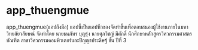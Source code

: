 # app_thuengmue

app_thuengmue(แอปถึงมือ) แอปนี้เป็นแอปหิ้วของจัดทำขึ้นเพื่อตอบสนองผู้ใช้งานภายในมหาวิทยลัยวลัยษณ์
จัดทำโดย
นายธนภัทร บุญรุ่ง
นายศุภวิชญ์ มีศักดิ์
นักศึกษาหลักสูตรวิศวกรรมศาสตรบัณฑิต สาขาวิศวกรรมคอมพิวเตอร์และปัญญาประดิษฐ์ ชั้น ปีที่ 3

